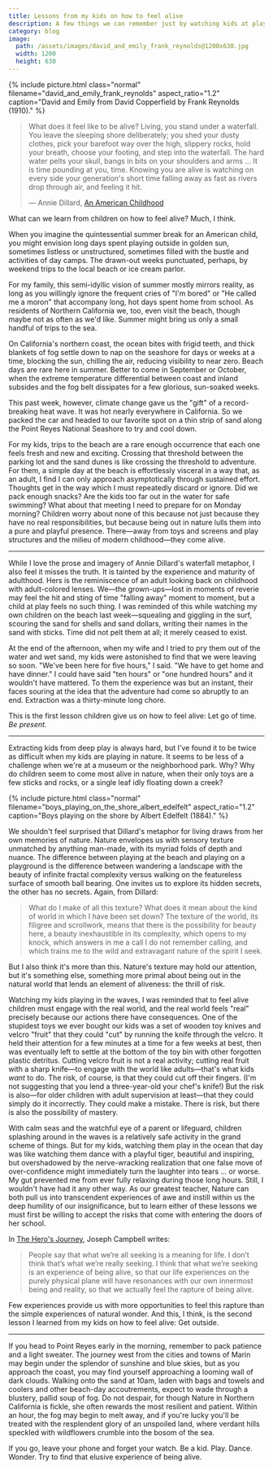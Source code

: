 ```yaml
---
title: Lessons from my kids on how to feel alive
description: A few things we can remember just by watching kids at play in the natural world.
category: blog
image:
  path: /assets/images/david_and_emily_frank_reynolds@1200x630.jpg
  width: 1200
  height: 630
---
```


{% include picture.html class="normal" filename="david_and_emily_frank_reynolds" aspect_ratio="1.2" caption="David and Emily from David Copperfield by Frank Reynolds (1910)." %}

>What does it feel like to be alive? Living, you stand under a waterfall. You
>leave the sleeping shore deliberately; you shed your dusty clothes, pick your
>barefoot way over the high, slippery rocks, hold your breath, choose your
>footing, and step into the waterfall. The hard water pelts your skull, bangs in
>bits on your shoulders and arms ... It is time pounding at you, time. Knowing
>you are alive is watching on every side your generation's short time falling
>away as fast as rivers drop through air, and feeling it hit. 
>
>— Annie Dillard, [An American Childhood](https://bookshop.org/p/books/an-american-childhood-annie-dillard/1441342)

What can we learn from children on how to feel alive? Much, I think.

When you imagine the quintessential summer break for an American child, you
might envision long days spent playing outside in golden sun, sometimes listless
or unstructured, sometimes filled with the bustle and activities of day camps.
The drawn-out weeks punctuated, perhaps, by weekend trips to the local beach or
ice cream parlor. 

For my family, this semi-idyllic vision of summer mostly mirrors reality, as
long as you willingly ignore the frequent cries of "I'm bored" or "He called me
a moron" that accompany long, hot days spent home from school. As residents of
Northern California we, too, even visit the beach, though maybe not as often as
we'd like. Summer might bring us only a small handful of trips to the sea. 

On California's northern coast, the ocean bites with frigid teeth, and thick
blankets of fog settle down to nap on the seashore for days or weeks at a time,
blocking the sun, chilling the air, reducing visibility to near zero. Beach days
are rare here in summer. Better to come in September or October, when the
extreme temperature differential between coast and inland subsides and the fog
belt dissipates for a few glorious, sun-soaked weeks.

This past week, however, climate change gave us the "gift" of a record-breaking
heat wave. It was hot nearly everywhere in California. So we packed the car and
headed to our favorite spot on a thin strip of sand along the Point Reyes
National Seashore to try and cool down.

For my kids, trips to the beach are a rare enough occurrence that each one feels
fresh and new and exciting. Crossing that threshold between the parking lot and
the sand dunes is like crossing the threshold to adventure. For them, a simple
day at the beach is effortlessly visceral in a way that, as an adult, I find I
can only approach asymptotically through sustained effort. Thoughts get in the
way which I must repeatedly discard or ignore. Did we pack enough snacks? Are
the kids too far out in the water for safe swimming? What about that meeting I
need to prepare for on Monday morning? Children worry about none of this because
not just because they have no real responsibilities, but because being out in
nature lulls them into a pure and playful presence. There—away from toys and
screens and play structures and the milieu of modern childhood—they come alive.

---

While I love the prose and imagery of Annie Dillard's waterfall metaphor, I also
feel it misses the truth. It is tainted by the experience and maturity of
adulthood. Hers is the reminiscence of an adult looking back on childhood with
adult-colored lenses. We—the grown-ups—lost in moments of reverie may feel the
hit and sting of time "falling away" moment to moment, but a child at play feels
no such thing. I was reminded of this while watching my own children on the
beach last week—squealing and giggling in the surf, scouring the sand for shells
and sand dollars, writing their names in the sand with sticks. Time did not pelt
them at all; it merely ceased to exist.

At the end of the afternoon, when my wife and I tried to pry them out of the
water and wet sand, my kids were astonished to find that we were leaving so
soon. "We've been here for five hours," I said. "We have to get home and have
dinner." I could have said "ten hours" or "one hundred hours" and it wouldn't
have mattered. To them the experience was but an instant, their faces souring at
the idea that the adventure had come so abruptly to an end. Extraction was a
thirty-minute long chore.

This is the first lesson children give us on how to feel alive: Let go of time.
*Be present.*

---

Extracting kids from deep play is always hard, but I've found it to be twice as
difficult when my kids are playing in nature. It seems to be less of a challenge
when we're at a museum or the neighborhood park. Why? Why do children seem to
come most alive in nature, when their only toys are a few
sticks and rocks, or a single leaf idly floating down a creek?

{% include picture.html class="normal" filename="boys_playing_on_the_shore_albert_edelfelt" aspect_ratio="1.2" caption="Boys playing on the shore by Albert Edelfelt (1884)." %}

We shouldn't feel surprised that Dillard's metaphor for living draws from her
own memories of nature. Nature envelopes us with sensory texture unmatched by
anything man-made, with its myriad folds of depth and nuance. The difference
between playing at the beach and playing on a playground is the difference
between wandering a landscape with the beauty of infinite fractal complexity
versus walking on the featureless surface of smooth ball bearing. One invites us
to explore its hidden secrets, the other has no secrets. Again, from Dillard:

>What do I make of all this texture? What does it mean about the kind of world
in which I have been set down? The texture of the world, its filigree and
scrollwork, means that there is the possibility for beauty here, a beauty
inexhaustible in its complexity, which opens to my knock, which answers in me a
call I do not remember calling, and which trains me to the wild and extravagant
nature of the spirit I seek.

But I also think it's more than this. Nature's texture may hold our attention,
but it's something else, something more primal about being out in the natural
world that lends an element of aliveness: the thrill of risk.

Watching my kids playing in the waves, I was reminded that to feel alive
children must engage with the real world, and the real world feels "real"
precisely because our actions there have consequences. One of the stupidest toys
we ever bought our kids was a set of wooden toy knives and velcro "fruit" that
they could "cut" by running the knife through the velcro. It held their
attention for a few minutes at a time for a few weeks at best, then was
eventually left to settle at the bottom of the toy bin with other forgotten
plastic detritus. Cutting velcro fruit is not a real activity; cutting real
fruit with a sharp knife—to engage with the world like adults—that's what kids
*want* to do. The risk, of course, is that they could cut off their fingers.
(I'm not suggesting that you lend a three-year-old your chef's knife!) But the
risk is also—for older children with adult supervision at least—that they could
simply do it incorrectly. They could make a mistake. There is risk, but there is
also the possibility of mastery.

With calm seas and the watchful eye of a parent or lifeguard, children splashing
around in the waves is a relatively safe activity in the grand scheme of things.
But for my kids, watching them play in the ocean that day was like watching them
dance with a playful tiger, beautiful and inspiring, but overshadowed by the
nerve-wracking realization that one false move of over-confidence might
immediately turn the laughter into tears ... or worse. My gut prevented me from
ever fully relaxing during those long hours. Still, I wouldn't have had it any
other way. As our greatest teacher, Nature can both pull us into transcendent
experiences of awe and instill within us the deep humility of our
insignificance, but to learn either of these lessons we must first be willing to
accept the risks that come with entering the doors of her school.

In [The Hero's Journey](https://bookshop.org/p/books/the-hero-s-journey-joseph-campbell-on-his-life-and-work-joseph-campbell/10949720), Joseph Campbell writes:

>People say that what we’re all seeking is a meaning for life. I don’t think
>that’s what we’re really seeking. I think that what we’re seeking is an
>experience of being alive, so that our life experiences on the purely physical
>plane will have resonances with our own innermost being and reality, so that we
>actually feel the rapture of being alive.

Few experiences provide us with more opportunities to feel this rapture than the
simple experiences of natural wonder. And this, I think, is the second lesson I
learned from my kids on how to feel alive: Get outside.

---

If you head to Point Reyes early in the morning, remember to pack patience and a
light sweater. The journey west from the cities and towns of Marin may begin
under the splendor of sunshine and blue skies, but as you approach the coast,
you may find yourself approaching a looming wall of dark clouds. Walking onto
the sand at 10am, laden with bags and towels and coolers and other beach-day
accoutrements, expect to wade through a blustery, pallid soup of fog. Do not
despair, for though Nature in Northern California is fickle, she often rewards
the most resilient and patient. Within an hour, the fog may begin to melt away,
and if you're lucky you'll be treated with the resplendent glory of an unspoiled
land, where verdant hills speckled with wildflowers crumble into the bosom of
the sea.

If you go, leave your phone and forget your watch. Be a kid. Play. Dance.
Wonder. Try to find that elusive experience of being alive.
